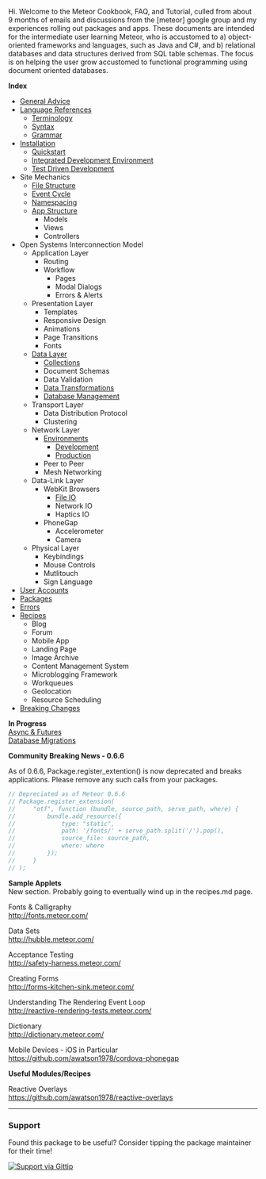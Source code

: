 Hi.  Welcome to the Meteor Cookbook, FAQ, and Tutorial, culled from about 9 months of emails and discussions from the [meteor] google group and my experiences rolling out packages and apps.  These documents are intended for the intermediate user learning Meteor, who is accustomed to a) object-oriented frameworks and languages, such as Java and C#, and b) relational databases and data structures derived from SQL table schemas.  The focus is on helping the user grow accustomed to functional programming using document oriented databases.


**Index**  

- [General Advice](https://github.com/awatson1978/meteor-cookbook/blob/master/general-advice.md)  
- [Language References](https://github.com/awatson1978/meteor-cookbook/blob/master/terminology.md)
  - [Terminology](https://github.com/awatson1978/meteor-cookbook/blob/master/terminology.md)  
  - [Syntax](https://github.com/awatson1978/meteor-cookbook/blob/master/syntax.md)  
  - [Grammar](https://github.com/awatson1978/meteor-cookbook/blob/master/grammar.md)  
- [Installation](https://github.com/awatson1978/meteor-cookbook/blob/master/installation.md)  
  - [Quickstart](https://github.com/awatson1978/meteor-cookbook/blob/master/quickstart.md)  
  - [Integrated Development Environment](https://github.com/awatson1978/meteor-cookbook/blob/master/webstorm.md)
  - [Test Driven Development](https://github.com/awatson1978/meteor-cookbook/blob/master/test-driven-development.md)  
- Site Mechanics
    - [File Structure](https://github.com/awatson1978/meteor-cookbook/blob/master/filestructure.md) 
    - [Event Cycle](https://github.com/awatson1978/meteor-cookbook/blob/master/event-cycle.md) 
    - [Namespacing](https://github.com/awatson1978/meteor-cookbook/blob/master/namespacing.md) 
    - [App Structure](https://github.com/awatson1978/meteor-cookbook/blob/master/appstructure.md) 
      - Models
      - Views
      - Controllers
- Open Systems Interconnection Model
  - Application Layer
    - Routing
    - Workflow
      - Pages
      - Modal Dialogs
      - Errors & Alerts
  - Presentation Layer
    - Templates
    - Responsive Design
    - Animations
    - Page Transitions
    - Fonts
  - [Data Layer](https://github.com/awatson1978/meteor-cookbook/blob/master/datalayer.md)
    - [Collections](https://github.com/awatson1978/meteor-cookbook/blob/master/collections.md)
    - Document Schemas
    - Data Validation
    - [Data Transformations](https://github.com/awatson1978/meteor-cookbook/blob/master/data-transformations.md)
    - [Database Management](https://github.com/awatson1978/meteor-cookbook/blob/master/database-management.md)
  - Transport Layer
    - Data Distribution Protocol
    - Clustering
  - Network Layer
    - [Environments](https://github.com/awatson1978/meteor-cookbook/blob/master/environments.md)  
      - [Development](https://github.com/awatson1978/meteor-cookbook/blob/master/environments-development.md)  
      - [Production](https://github.com/awatson1978/meteor-cookbook/blob/master/environments-production.md)  
    - Peer to Peer
    - Mesh Networking
  - Data-Link Layer
    - WebKit Browsers
      - [File IO](https://github.com/awatson1978/meteor-cookbook/blob/master/fileio.md)  
      - Network IO
      - Haptics IO
    - PhoneGap
      - Accelerometer
      - Camera
  - Physical Layer
    - Keybindings
    - Mouse Controls
    - Mutlitouch
    - Sign Language
- [User Accounts](https://github.com/awatson1978/meteor-cookbook/blob/master/accounts.md)  
- [Packages](https://github.com/awatson1978/meteor-cookbook/blob/master/packages.md)  
- [Errors](https://github.com/awatson1978/meteor-cookbook/blob/master/errors.md)  
- [Recipes](https://github.com/awatson1978/meteor-cookbook/blob/master/recipes.md)  
  - Blog
  - Forum
  - Mobile App
  - Landing Page
  - Image Archive
  - Content Management System
  - Microblogging Framework
  - Workqueues
  - Geolocation  
  - Resource Scheduling  
- [Breaking Changes](https://github.com/awatson1978/meteor-cookbook/blob/master/breaking-news.md)  

**In Progress**  
[Async & Futures](https://gist.github.com/possibilities/3443021)  
[Database Migrations](https://github.com/awatson1978/meteor-cookbook/blob/master/database-migrations.md)  




**Community Breaking News - 0.6.6**  

As of 0.6.6, Package.register_extention() is now deprecated and breaks applications.  Please remove any such calls from your packages.

````js
// Depreciated as of Meteor 0.6.6  
// Package.register_extension(
//     "otf", function (bundle, source_path, serve_path, where) {
//         bundle.add_resource({
//             type: "static",
//             path: '/fonts/' + serve_path.split('/').pop(),
//             source_file: source_path,
//             where: where
//         });
//     }
// );
````



**Sample Applets**  
New section.  Probably going to eventually wind up in the recipes.md page.  

Fonts & Calligraphy  
http://fonts.meteor.com/  

Data Sets  
http://hubble.meteor.com/  

Acceptance Testing  
http://safety-harness.meteor.com/  

Creating Forms  
http://forms-kitchen-sink.meteor.com/  

Understanding The Rendering Event Loop  
http://reactive-rendering-tests.meteor.com/  

Dictionary  
http://dictionary.meteor.com/

Mobile Devices - iOS in Particular  
https://github.com/awatson1978/cordova-phonegap  

**Useful Modules/Recipes**  

Reactive Overlays  
https://github.com/awatson1978/reactive-overlays  

------------------------
### Support
Found this package to be useful?  Consider tipping the package maintainer for their time!  

[![Support via Gittip](https://raw.github.com/gittip/www.gittip.com/master/www/assets/gittip.png)](https://www.gittip.com/awatson1978/)  

